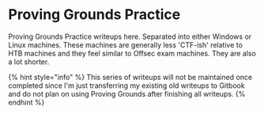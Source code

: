 # Proving Grounds Practice

Proving Grounds Practice writeups here. Separated into either Windows or Linux machines. These machines are generally less 'CTF-ish' relative to HTB machines and they feel similar to Offsec exam machines. They are also a lot shorter.  &#x20;

{% hint style="info" %}
This series of writeups will not be maintained once completed since I'm just transferring my existing old writeups to Gitbook and do not plan on using Proving Grounds after finishing all writeups.&#x20;
{% endhint %}

